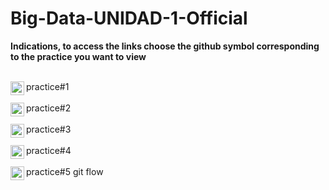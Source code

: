 # Big-Data-UNIDAD-1-Official 

**Indications, to access the links choose the github symbol corresponding to the practice you want to view**

<br>
<a>
  practice#1
  <a href="https://github.com/pakito97/Big-Data-UNIDAD-1/blob/Development/practice%231.md">
  <img align="left" alt=" Github" width="22px" src="https://cdn.jsdelivr.net/npm/simple-icons@v3/icons/github.svg" />
</a>
</br>
<br>
<a>
  practice#2
  <a href="https://github.com/pakito97/Big-Data-UNIDAD-1/blob/Development/practice%232.md">
  <img align="left" alt=" Github" width="22px" src="https://cdn.jsdelivr.net/npm/simple-icons@v3/icons/github.svg" />
</a>
  </br>
  <br>
<a>
  practice#3
  <a href="https://github.com/pakito97/Big-Data-UNIDAD-1/blob/Development/practice%233.md">
  <img align="left" alt=" Github" width="22px" src="https://cdn.jsdelivr.net/npm/simple-icons@v3/icons/github.svg" />
</a>
</br>
<br>
<a>
  practice#4
  <a href="https://github.com/pakito97/Big-Data-UNIDAD-1/blob/Development/practice%234.md">
  <img align="left" alt=" Github" width="22px" src="https://cdn.jsdelivr.net/npm/simple-icons@v3/icons/github.svg" />
</a>
  </br>
  <br>
<a>
  practice#5 git flow
  <a href="https://github.com/pakito97/Big-Data-UNIDAD-1/blob/Development/practica%20git%20flow.md">
  <img align="left" alt=" Github" width="22px" src="https://cdn.jsdelivr.net/npm/simple-icons@v3/icons/github.svg" />
</a>
  </br>
